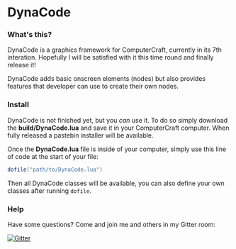 # DynaCode

### What's this?
DynaCode is a graphics framework for ComputerCraft, currently in its 7th interation. Hopefully I will be satisfied with it this time round and finally release it!

DynaCode adds basic onscreen elements (nodes) but also provides features that developer can use to create their own nodes.

### Install
DynaCode is not finished yet, but you *can* use it. To do so simply download the **build/DynaCode.lua** and save it in your ComputerCraft computer. When fully released a pastebin installer will be available.

Once the **DynaCode.lua** file is inside of your computer, simply use this line of code at the start of your file:

```lua
dofile("path/to/DynaCode.lua")
```
Then all DynaCode classes will be available, you can also define your own classes after running `dofile`.

### Help

Have some questions? Come and join me and others in my Gitter room:

[![Gitter](https://badges.gitter.im/Join%20Chat.svg)](https://gitter.im/hbomb79/DynaCode?utm_source=badge&utm_medium=badge&utm_campaign=pr-badge)
